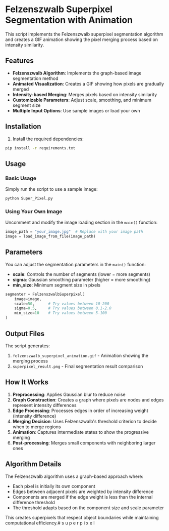 # Felzenszwalb Superpixel Segmentation with Animation

This script implements the Felzenszwalb superpixel segmentation algorithm and creates a GIF animation showing the pixel merging process based on intensity similarity.

## Features

- **Felzenszwalb Algorithm**: Implements the graph-based image segmentation method
- **Animated Visualization**: Creates a GIF showing how pixels are gradually merged
- **Intensity-based Merging**: Merges pixels based on intensity similarity
- **Customizable Parameters**: Adjust scale, smoothing, and minimum segment size
- **Multiple Input Options**: Use sample images or load your own

## Installation

1. Install the required dependencies:
```bash
pip install -r requirements.txt
```

## Usage

### Basic Usage
Simply run the script to use a sample image:
```bash
python Super_Pixel.py
```

### Using Your Own Image
Uncomment and modify the image loading section in the `main()` function:
```python
image_path = "your_image.jpg"  # Replace with your image path
image = load_image_from_file(image_path)
```

## Parameters

You can adjust the segmentation parameters in the `main()` function:

- **scale**: Controls the number of segments (lower = more segments)
- **sigma**: Gaussian smoothing parameter (higher = more smoothing)
- **min_size**: Minimum segment size in pixels

```python
segmenter = FelzenszwalbSuperpixel(
    image=image,
    scale=50,      # Try values between 10-200
    sigma=0.5,     # Try values between 0.1-2.0
    min_size=10    # Try values between 5-100
)
```

## Output Files

The script generates:
1. `felzenszwalb_superpixel_animation.gif` - Animation showing the merging process
2. `superpixel_result.png` - Final segmentation result comparison

## How It Works

1. **Preprocessing**: Applies Gaussian blur to reduce noise
2. **Graph Construction**: Creates a graph where pixels are nodes and edges represent intensity differences
3. **Edge Processing**: Processes edges in order of increasing weight (intensity difference)
4. **Merging Decision**: Uses Felzenszwalb's threshold criterion to decide when to merge regions
5. **Animation**: Captures intermediate states to show the progressive merging
6. **Post-processing**: Merges small components with neighboring larger ones

## Algorithm Details

The Felzenszwalb algorithm uses a graph-based approach where:
- Each pixel is initially its own component
- Edges between adjacent pixels are weighted by intensity difference
- Components are merged if the edge weight is less than the internal difference threshold
- The threshold adapts based on the component size and scale parameter

This creates superpixels that respect object boundaries while maintaining computational efficiency.#   s u p e r p i x e l 
 
 
